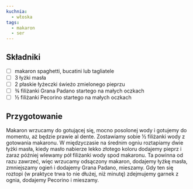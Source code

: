 ```yaml
---
kuchnia:
  - włoska
tags:
  - makaron
  - ser
---
```

## Składniki

* [ ] makaron spaghetti, bucatini lub tagliatele
* [ ] 3 łyżki masła
* [ ] 2 płaskie łyżeczki świeżo zmielonego pieprzu
* [ ] ¾ filiżanki Grana Padano startego na małych oczkach
* [ ] ½ filiżanki Pecorino startego na małych oczkach

## Przygotowanie

Makaron wrzucamy do gotującej się, mocno posolonej wody i gotujemy do momentu, aż będzie prawie al dente.
Zostawiamy sobie ½ filiżanki wody z gotowania makaronu.
W międzyczasie na średnim ogniu roztapiamy dwie łyżki masła, kiedy masło nabierze lekko złotego koloru dodajemy pieprz i zaraz później wlewamy pół filiżanki wody spod makaronu.
Ta powinna od razu zawrzeć, więc wrzucamy odsączony makaron, dodajemy łyżkę masła, zmniejszamy ogień i dodajemy Grana Padano, mieszamy.
Gdy ten się roztopi (w praktyce trwa to nie dłużej, niż minutę) zdejmujemy garnek z ognia, dodajemy Pecorino i mieszamy.
